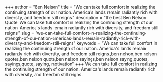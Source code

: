 +++
author = "Ben Nelson"
title = "We can take full comfort in realizing the continuing strength of our nation. America's lands remain radiantly rich with diversity, and freedom still reigns."
description = "the best Ben Nelson Quote: We can take full comfort in realizing the continuing strength of our nation. America's lands remain radiantly rich with diversity, and freedom still reigns."
slug = "we-can-take-full-comfort-in-realizing-the-continuing-strength-of-our-nation-americas-lands-remain-radiantly-rich-with-diversity-and-freedom-still-reigns"
keywords = "We can take full comfort in realizing the continuing strength of our nation. America's lands remain radiantly rich with diversity, and freedom still reigns.,ben nelson,ben nelson quotes,ben nelson quote,ben nelson sayings,ben nelson saying,quotes, sayings,quote, saying, motivation"
+++
We can take full comfort in realizing the continuing strength of our nation. America's lands remain radiantly rich with diversity, and freedom still reigns.
